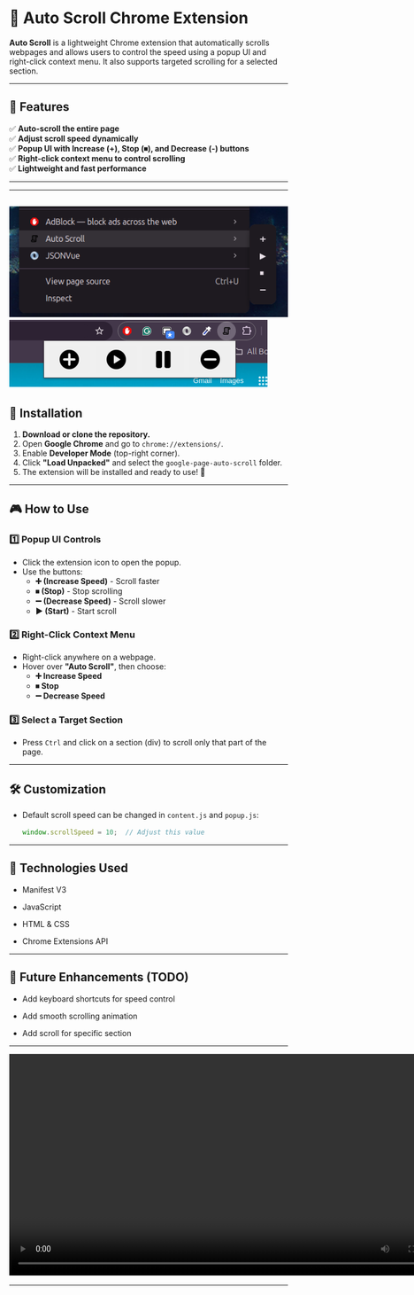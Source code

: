 # 🚀 Auto Scroll Chrome Extension

**Auto Scroll** is a lightweight Chrome extension that automatically scrolls webpages and allows users to control the speed using a popup UI and right-click context menu. It also supports targeted scrolling for a selected section.

---

## 📌 Features

✅ **Auto-scroll the entire page**  
✅ **Adjust scroll speed dynamically**  
✅ **Popup UI with Increase (+), Stop (⏹), and Decrease (-) buttons**  
✅ **Right-click context menu to control scrolling**  
✅ **Lightweight and fast performance**  


---

---
![Menu Scrolling](images/menu-action.png)
![Toolbar Scrolling](images/tab-action.png)
---

## 🔧 Installation

1. **Download or clone the repository.**  
2. Open **Google Chrome** and go to `chrome://extensions/`.  
3. Enable **Developer Mode** (top-right corner).  
4. Click **"Load Unpacked"** and select the `google-page-auto-scroll` folder.  
5. The extension will be installed and ready to use! 🎉  

---

## 🎮 How to Use

### 1️⃣ **Popup UI Controls**
- Click the extension icon to open the popup.
- Use the buttons:
  - **➕ (Increase Speed)** - Scroll faster
  - **⏹ (Stop)** - Stop scrolling
  - **➖ (Decrease Speed)** - Scroll slower
  - **▶ (Start)** - Start scroll 

### 2️⃣ **Right-Click Context Menu**
- Right-click anywhere on a webpage.
- Hover over **"Auto Scroll"**, then choose:
  - **➕ Increase Speed**
  - **⏹ Stop**
  - **➖ Decrease Speed**

### 3️⃣ **Select a Target Section**
- Press `Ctrl` and click on a section (div) to scroll only that part of the page.

---

## 🛠️ Customization

- Default scroll speed can be changed in `content.js` and `popup.js`:
  ```js
  window.scrollSpeed = 10;  // Adjust this value
  ```
---


 ## 🤖 Technologies Used
- Manifest V3

- JavaScript

- HTML & CSS

- Chrome Extensions API

---

## 🚀 Future Enhancements (TODO)
- Add keyboard shortcuts for speed control

- Add smooth scrolling animation

- Add scroll for specific section

---

<video width="800" controls>
  <source src="images/screen-capture.mp4" type="video/mp4">
  Your browser does not support the video tag.
</video>

---